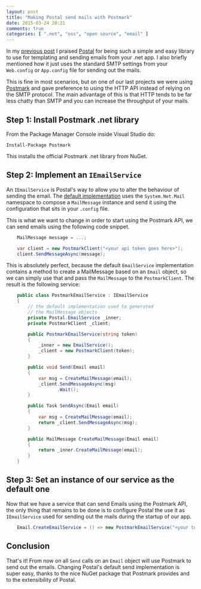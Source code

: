 ```yaml
---
layout: post
title: "Making Postal send mails with Postmark"
date: 2015-03-24 20:21
comments: true
categories: [ ".net", "oss", "open source", "email" ]
---
```


In my [previous post][1] I praised [Postal][4] for being such a simple and easy library
to use for templating and sending emails from your .net app. I also briefly mentioned 
how it just uses the standard SMTP settings from your `Web.config` or `App.config` file 
for sending out the mails.

This is fine in most scenarios, but on one of our last projects we were using [Postmark][2]
and gave preference to using the HTTP API instead of relying on the SMTP protocol. The main
advantage of this is that HTTP tends to be far less chatty than SMTP and you can increase
the throughput of your mails.

## Step 1: Install Postmark .net library

From the Package Manager Console inside Visual Studio do:

    Install-Package Postmark

This installs the official Postmark .net library from NuGet. 

## Step 2: Implement an `IEmailService`

An `IEmailService` is Postal's way to allow you to alter the behaviour of sending the email.
The [default implementation][3] uses the `System.Net.Mail` namespace to compose a `MailMessage` instance
and send it using the configuration that sits in your `.config` file.

This is what we want to change in order to start using the Postmark API, we can send emails using the
following code snippet. 

``` csharp    
    MailMessage message = ...;

    var client = new PostmarkClient("<your api token goes here>");
    client.SendMessageAsync(message);
```

This is absolutely perfect, because the default `EmailService` implementation contains a method to create
a MailMessage based on an `Email` object, so we can simply use that and pass the `MailMessage` to the
`PostmarkClient`. The result is the following service:

``` csharp
    public class PostmarkEmailService : IEmailService
    {
        // the default implementation used to generated
        // the MailMessage objects
        private Postal.EmailService _inner;
        private PostmarkClient _client;

        public PostmarkEmailService(string token)
        {
            _inner = new EmailService();
            _client = new PostmarkClient(token);
        }

        public void Send(Email email)
        {
            var msg = CreateMailMessage(email);
            _client.SendMessageAsync(msg)
                   .Wait();
        }

        public Task SendAsync(Email email)
        {
            var msg = CreateMailMessage(email);
            return _client.SendMessageAsync(msg);
        }

        public MailMessage CreateMailMessage(Email email)
        {
            return _inner.CreateMailMessage(email);
        }
    }
```

## Step 3: Set an instance of our service as the default one

Now that we have a service that can send Emails using the Postmark API, the only thing that
remains to be done is to configure Postal the use it as `IEmailService` used for sending
out the mails during the startup of our app.

``` csharp
    Email.CreateEmailService = () => new PostmarkEmailService("<your token goes here>");
```

## Conclusion

That's it! From now on all `Send` calls on an `Email` object will use Postmark to send out
the emails. 
Changing Postal's default send implementation is super easy, thanks to the
nice NuGet package that Postmark provides and to the extensibility of Postal.

[1]: /blog/2015/03/17/open-source-net-libraries-that-make-your-life-easier/
[2]: http://www.postmarkapp.com
[3]: https://github.com/andrewdavey/postal/blob/master/src/Postal/EmailService.cs 
[4]: http://aboutcode.net/postal/

